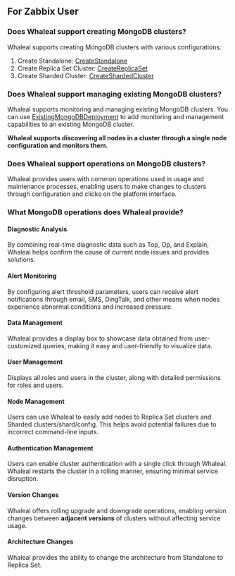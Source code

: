 ## For Zabbix User

### Does Whaleal support creating MongoDB clusters?

Whaleal supports creating MongoDB clusters with various configurations:

1. Create Standalone: [CreateStandalone](../02-Usage/MongoDB/CreateDeployment/CreateStandalone.md)
2. Create Replica Set Cluster: [CreateReplicaSet](../02-Usage/MongoDB/CreateDeployment/CreateReplicaSet.md)
3. Create Sharded Cluster: [CreateShardedCluster](../02-Usage/MongoDB/CreateDeployment/CreateShardedCluster.md)

### Does Whaleal support managing existing MongoDB clusters?

Whaleal supports monitoring and managing existing MongoDB clusters. You can use [ExistingMongoDBDeployment]() to add monitoring and management capabilities to an existing MongoDB cluster.

**Whaleal supports discovering all nodes in a cluster through a single node configuration and monitors them.**

### Does Whaleal support operations on MongoDB clusters?

Whaleal provides users with common operations used in usage and maintenance processes, enabling users to make changes to clusters through configuration and clicks on the platform interface.

### What MongoDB operations does Whaleal provide?

#### Diagnostic Analysis

By combining real-time diagnostic data such as Top, Op, and Explain, Whaleal helps confirm the cause of current node issues and provides solutions.

#### Alert Monitoring

By configuring alert threshold parameters, users can receive alert notifications through email, SMS, DingTalk, and other means when nodes experience abnormal conditions and increased pressure.

#### Data Management

Whaleal provides a display box to showcase data obtained from user-customized queries, making it easy and user-friendly to visualize data.

#### User Management

Displays all roles and users in the cluster, along with detailed permissions for roles and users.

#### Node Management

Users can use Whaleal to easily add nodes to Replica Set clusters and Sharded clusters/shard/config. This helps avoid potential failures due to incorrect command-line inputs.

#### Authentication Management

Users can enable cluster authentication with a single click through Whaleal. Whaleal restarts the cluster in a rolling manner, ensuring minimal service disruption.

#### Version Changes

Whaleal offers rolling upgrade and downgrade operations, enabling version changes between **adjacent versions** of clusters without affecting service usage.

#### Architecture Changes

Whaleal provides the ability to change the architecture from Standalone to Replica Set.